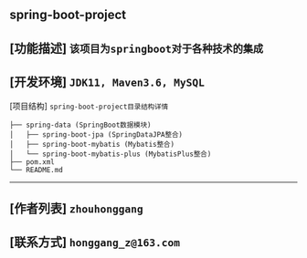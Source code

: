 **spring-boot-project**
---
[功能描述]
`该项目为springboot对于各种技术的集成`
---
[开发环境]
`JDK11, Maven3.6, MySQL`
---
[项目结构]
`spring-boot-project目录结构详情`
    
    ├── spring-data (SpringBoot数据模块)
    │   ├── spring-boot-jpa (SpringDataJPA整合)
    │   ├── spring-boot-mybatis (Mybatis整合)
    │   └── spring-boot-mybatis-plus (MybatisPlus整合)
    ├── pom.xml
    └── README.md

---
[作者列表]
`zhouhonggang`
---
[联系方式]
`honggang_z@163.com`
---
